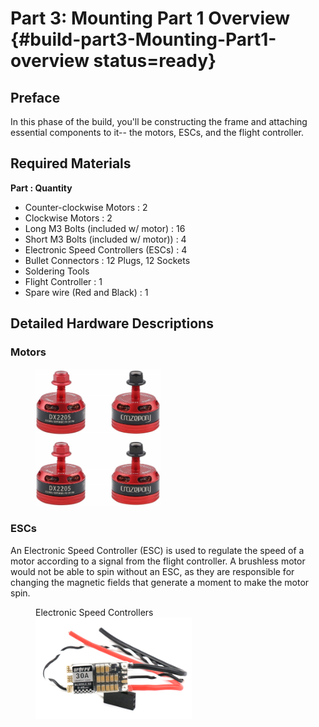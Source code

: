 # Part 3: Mounting Part 1  Overview {#build-part3-Mounting-Part1-overview status=ready}


## Preface
In this phase of the build, you'll be constructing the frame and attaching essential components to it-- the motors, ESCs, and the flight controller.

## Required Materials

**Part : Quantity**
 
- Counter-clockwise Motors : 2
- Clockwise Motors : 2
- Long M3 Bolts (included w/ motor) : 16
- Short M3 Bolts (included w/ motor)) : 4
- Electronic Speed Controllers (ESCs) : 4
- Bullet Connectors : 12 Plugs, 12 Sockets
- Soldering Tools
- Flight Controller : 1
- Spare wire (Red and Black) : 1


## Detailed Hardware Descriptions

### Motors

<figure>
    <img src="photos/2205_2300kv_brushless_motors_red.jpg" width="200"/>
</figure>  

### ESCs

An Electronic Speed Controller (ESC) is used to regulate the speed of a motor according to a signal from the flight controller. A brushless motor would not be able to spin without an ESC, as they are responsible for changing the magnetic fields that generate a moment to make the motor spin.

<figure>
     <figcaption>Electronic Speed Controllers</figcaption>
    <img src="photos/new-esc.png" width="250"/>
</figure>
